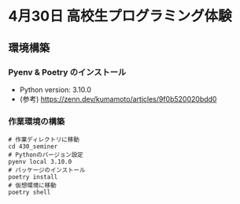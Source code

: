 # 4月30日 高校生プログラミング体験
## 環境構築
### Pyenv & Poetry のインストール
- Python version: 3.10.0
- (参考) https://zenn.dev/kumamoto/articles/9f0b520020bdd0

### 作業環境の構築
```
# 作業ディレクトリに移動
cd 430_seminer
# Pythonのバージョン設定
pyenv local 3.10.0
# パッケージのインストール
poetry install
# 仮想環境に移動
poetry shell
```
